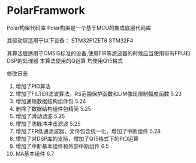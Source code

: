 # PolarFramwork

Polar构架代码库
Polar构架是一个基于MCU的集成底层代码库

其驱动层适用于以下设备：
STM32F1ZET6
STM32F4

其算法层适用于CMSIS标准的设备,使用FIR等滤波器的时候应当使用带有FPU和DSP的处理器
本算法使用的Q运算 均使用Q15格式

修改日志

1. 增加了PID算法 
2. 增加了FILTER滤波算法，RS范围保护函数和LIM像现限制幅度函数        5.23
3. 增加通用数据结构组件包                                         5.24 
4. 删除了数据结构组件包精简                                      5.25
5. 增加了滑动滤波                                               5.25
6. 增加了防脉冲冲击滤波                                          5.25
7. 增加了FR低通滤波器，文件包含统一化，增加了中断组件              5.28
8. 增加了对DSP库的支持，增加了Q15格式下的PID运算
9. 增加了中断基本组件和外部中断组件                              6.5 
10. MA基本组件                                            6.7

